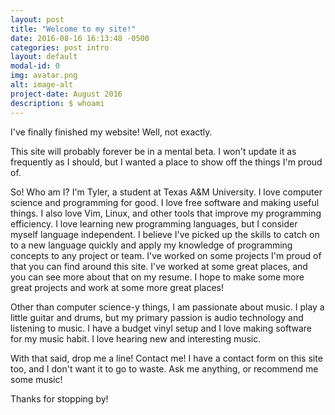 ```yaml
---
layout: post
title: "Welcome to my site!"
date: 2016-08-16 16:13:48 -0500
categories: post intro 
layout: default
modal-id: 0
img: avatar.png
alt: image-alt
project-date: August 2016
description: $ whoami
---
```


I've finally finished my website! Well, not exactly. 

This site will probably forever be in a mental beta. I won't update it as frequently as I should, but I wanted a place to show off the things I'm proud of. 

So! Who am I? I'm Tyler, a student at Texas A&M University. I love computer science and programming for good. I love free software and making useful things. I also love Vim, Linux, and other tools that improve my programming efficiency. I love learning new programming languages, but I consider myself language independent. I believe I've picked up the skills to catch on to a new language quickly and apply my knowledge of programming concepts to any project or team. I've worked on some projects I'm proud of that you can find around this site. I've worked at some great places, and you can see more about that on my resume. I hope to make some more great projects and work at some more great places! 

Other than computer science-y things, I am passionate about music. I play a little guitar and drums, but my primary passion is audio technology and listening to music. I have a budget vinyl setup and I love making software for my music habit. I love hearing new and interesting music. 

With that said, drop me a line! Contact me! I have a contact form on this site too, and I don't want it to go to waste. Ask me anything, or recommend me some music! 

Thanks for stopping by!


